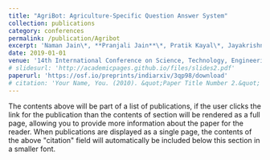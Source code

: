 ```yaml
---
title: "AgriBot: Agriculture-Specific Question Answer System"
collection: publications
category: conferences
permalink: /publication/Agribot
excerpt: 'Naman Jain\*, **Pranjali Jain**\*, Pratik Kayal\*, Jayakrishna Sahit\*, Soham Pachpande\*, Jayesh Choudhary, Mayank Singh'
date: 2019-01-01
venue: '14th International Conference on Science, Technology, Engineering and Management (<b>ICSTEM</b>)'
# slidesurl: 'http://academicpages.github.io/files/slides2.pdf'
paperurl: 'https://osf.io/preprints/indiarxiv/3qp98/download'
# citation: 'Your Name, You. (2010). &quot;Paper Title Number 2.&quot; <i>Journal 1</i>. 1(2).'
---
```


The contents above will be part of a list of publications, if the user clicks the link for the publication than the contents of section will be rendered as a full page, allowing you to provide more information about the paper for the reader. When publications are displayed as a single page, the contents of the above "citation" field will automatically be included below this section in a smaller font.
